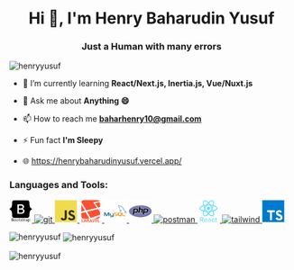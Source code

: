 <h1 align="center">Hi 👋, I'm Henry Baharudin Yusuf</h1>
<h3 align="center">Just a Human with many errors</h3>

<p align="left"> <img src="https://komarev.com/ghpvc/?username=henryyusuf&label=Profile%20views&color=0e75b6&style=flat" alt="henryyusuf" /> </p>

- 🌱 I’m currently learning **React/Next.js, Inertia.js, Vue/Nuxt.js**

- 💬 Ask me about **Anything 😄**

- 📫 How to reach me **baharhenry10@gmail.com**

- ⚡ Fun fact **I'm Sleepy**
  
- 🌐 https://henrybaharudinyusuf.vercel.app/

<h3 align="left">Languages and Tools:</h3>
<p align="left"> <a href="https://getbootstrap.com" target="_blank" rel="noreferrer"> <img src="https://raw.githubusercontent.com/devicons/devicon/master/icons/bootstrap/bootstrap-plain-wordmark.svg" alt="bootstrap" width="40" height="40"/> </a> <a href="https://git-scm.com/" target="_blank" rel="noreferrer"> <img src="https://www.vectorlogo.zone/logos/git-scm/git-scm-icon.svg" alt="git" width="40" height="40"/> </a> <a href="https://developer.mozilla.org/en-US/docs/Web/JavaScript" target="_blank" rel="noreferrer"> <img src="https://raw.githubusercontent.com/devicons/devicon/master/icons/javascript/javascript-original.svg" alt="javascript" width="40" height="40"/> </a> <a href="https://laravel.com/" target="_blank" rel="noreferrer"> <img src="https://raw.githubusercontent.com/devicons/devicon/master/icons/laravel/laravel-plain-wordmark.svg" alt="laravel" width="40" height="40"/> </a> <a href="https://www.mysql.com/" target="_blank" rel="noreferrer"> <img src="https://raw.githubusercontent.com/devicons/devicon/master/icons/mysql/mysql-original-wordmark.svg" alt="mysql" width="40" height="40"/> </a> <a href="https://www.php.net" target="_blank" rel="noreferrer"> <img src="https://raw.githubusercontent.com/devicons/devicon/master/icons/php/php-original.svg" alt="php" width="40" height="40"/> </a> <a href="https://postman.com" target="_blank" rel="noreferrer"> <img src="https://www.vectorlogo.zone/logos/getpostman/getpostman-icon.svg" alt="postman" width="40" height="40"/> </a> <a href="https://reactjs.org/" target="_blank" rel="noreferrer"> <img src="https://raw.githubusercontent.com/devicons/devicon/master/icons/react/react-original-wordmark.svg" alt="react" width="40" height="40"/> </a> <a href="https://tailwindcss.com/" target="_blank" rel="noreferrer"> <img src="https://www.vectorlogo.zone/logos/tailwindcss/tailwindcss-icon.svg" alt="tailwind" width="40" height="40"/> </a> <a href="https://www.typescriptlang.org/" target="_blank" rel="noreferrer"> <img src="https://raw.githubusercontent.com/devicons/devicon/master/icons/typescript/typescript-original.svg" alt="typescript" width="40" height="40"/> </a> </p>

<p><img align="left" src="https://github-readme-stats.vercel.app/api/top-langs?username=henryyusuf&show_icons=true&locale=en&layout=compact" alt="henryyusuf" /></p>

<p>&nbsp;<img align="center" src="https://github-readme-stats.vercel.app/api?username=henryyusuf&show_icons=true&locale=en" alt="henryyusuf" /></p>

<p><img align="center" src="https://github-readme-streak-stats.herokuapp.com/?user=henryyusuf&" alt="henryyusuf" /></p>
